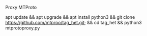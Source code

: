 Proxy MTProto

apt update && apt upgrade && apt install python3 && git clone https://github.com/mtproo/tag_het.git; && cd tag_het && python3 mtprotoproxy.py
